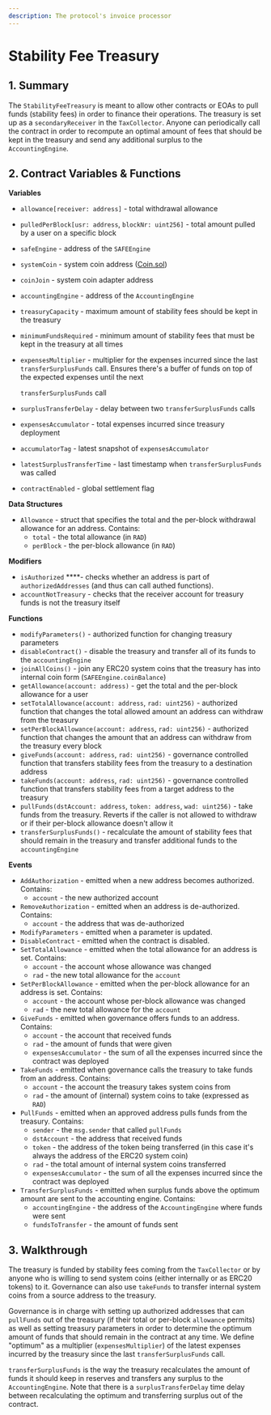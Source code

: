 ```yaml
---
description: The protocol's invoice processor
---
```


# Stability Fee Treasury

## 1. Summary <a id="1-introduction-summary"></a>

The `StabilityFeeTreasury` is meant to allow other contracts or EOAs to pull funds \(stability fees\) in order to finance their operations. The treasury is set up as a `secondaryReceiver` in the `TaxCollector`. Anyone can periodically call the contract in order to recompute an optimal amount of fees that should be kept in the treasury and send any additional surplus to the `AccountingEngine`.

## 2. Contract Variables & Functions <a id="2-contract-details"></a>

**Variables**

* `allowance[receiver: address]` - total withdrawal allowance
* `pulledPerBlock[usr: address`, `blockNr: uint256]` - total amount pulled by a user on a specific block
* `safeEngine` - address of the `SAFEEngine`
* `systemCoin` - system coin address \([Coin.sol](https://github.com/reflexer-labs/geb/blob/master/src/Coin.sol)\)
* `coinJoin` - system coin adapter address
* `accountingEngine` - address of the `AccountingEngine`
* `treasuryCapacity` - maximum amount of stability fees should be kept in the treasury
* `minimumFundsRequired` - minimum amount of stability fees that must be kept in the treasury at all times
* `expensesMultiplier` - multiplier for the expenses incurred since the last `transferSurplusFunds` call. Ensures there's a buffer of funds on top of the expected expenses until the next 

  `transferSurplusFunds` call

* `surplusTransferDelay` - delay between two `transferSurplusFunds` calls
* `expensesAccumulator` - total expenses incurred since treasury deployment
* `accumulatorTag` - latest snapshot of `expensesAccumulator`
* `latestSurplusTransferTime` - last timestamp when `transferSurplusFunds` was called
* `contractEnabled` - global settlement flag

**Data Structures**

* `Allowance` - struct that specifies the total and the per-block withdrawal allowance for an address. Contains:
  * `total` - the total allowance \(in `RAD`\)
  * `perBlock` - the per-block allowance \(in `RAD`\)

**Modifiers**

* `isAuthorized` ****- checks whether an address is part of `authorizedAddresses` \(and thus can call authed functions\).
* `accountNotTreasury` - checks that the receiver account for treasury funds is not the treasury itself

**Functions**

* `modifyParameters()` - authorized function for changing treasury parameters
* `disableContract()` - disable the treasury and transfer all of its funds to the `accountingEngine`
* `joinAllCoins()` - join any ERC20 system coins that the treasury has into internal coin form \(`SAFEEngine.coinBalance`\)
* `getAllowance(account: address)` - get the total and the per-block allowance for a user
* `setTotalAllowance(account: address`, `rad: uint256)` - authorized function that changes the total allowed amount an address can withdraw from the treasury
* `setPerBlockAllowance(account: address`, `rad: uint256)` - authorized function that changes the amount that an address can withdraw from the treasury every block
* `giveFunds(account: address`, `rad: uint256)` - governance controlled function that transfers stability fees from the treasury to a destination address
* `takeFunds(account: address`, `rad: uint256)` - governance controlled function that transfers stability fees from a target address to the treasury
* `pullFunds(dstAccount: address`, `token: address`, `wad: uint256)` - take funds from the treasury. Reverts if the caller is not allowed to withdraw or if their per-block allowance doesn't allow it
* `transferSurplusFunds()` - recalculate the amount of stability fees that should remain in the treasury and transfer additional funds to the `accountingEngine`

**Events**

* `AddAuthorization` - emitted when a new address becomes authorized. Contains:
  * `account` - the new authorized account
* `RemoveAuthorization` - emitted when an address is de-authorized. Contains:
  * `account` - the address that was de-authorized
* `ModifyParameters` - emitted when a parameter is updated.
* `DisableContract` - emitted when the contract is disabled.
* `SetTotalAllowance` - emitted when the total allowance for an address is set. Contains:
  * `account` - the account whose allowance was changed
  * `rad` - the new total allowance for the `account`
* `SetPerBlockAllowance` - emitted when the per-block allowance for an address is set. Contains:
  * `account` - the account whose per-block allowance was changed
  * `rad` - the new total allowance for the `account`
* `GiveFunds` - emitted when governance offers funds to an address. Contains:
  * `account` - the account that received funds
  * `rad` - the amount of funds that were given
  * `expensesAccumulator` - the sum of all the expenses incurred since the contract was deployed
* `TakeFunds` - emitted when governance calls the treasury to take funds from an address. Contains:
  * `account` - the account the treasury takes system coins from
  * `rad` - the amount of \(internal\) system coins to take \(expressed as `RAD`\)
* `PullFunds` - emitted when an approved address pulls funds from the treasury. Contains:
  * `sender` - the `msg.sender` that called `pullFunds`
  * `dstAccount` - the address that received funds
  * `token` - the address of the token being transferred \(in this case it's always the address of the ERC20 system coin\)
  * `rad` - the total amount of internal system coins transferred
  * `expensesAccumulator` - the sum of all the expenses incurred since the contract was deployed
* `TransferSurplusFunds` - emitted when surplus funds above the optimum amount are sent to the accounting engine. Contains:
  * `accountingEngine` - the address of the `AccountingEngine` where funds were sent
  * `fundsToTransfer` - the amount of funds sent

## 3. Walkthrough <a id="2-contract-details"></a>

The treasury is funded by stability fees coming from the `TaxCollector` or by anyone who is willing to send system coins \(either internally or as ERC20 tokens\) to it. Governance can also use `takeFunds` to transfer internal system coins from a source address to the treasury.  
  
Governance is in charge with setting up authorized addresses that can `pullFunds` out of the treasury \(if their total or per-block `allowance` permits\) as well as setting treasury parameters in order to determine the optimum amount of funds that should remain in the contract at any time. We define "optimum" as a multiplier \(`expensesMultiplier`\) of the latest expenses incurred by the treasury since the last `transferSurplusFunds` call. 

`transferSurplusFunds` is the way the treasury recalculates the amount of funds it should keep in reserves and transfers any surplus to the `AccountingEngine`. Note that there is a `surplusTransferDelay` time delay between recalculating the optimum and transferring surplus out of the contract.




